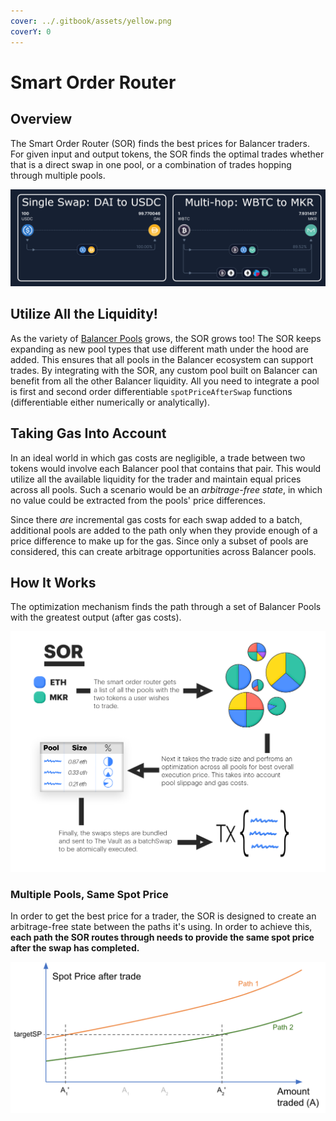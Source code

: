 ```yaml
---
cover: ../.gitbook/assets/yellow.png
coverY: 0
---
```


# Smart Order Router



## Overview

The Smart Order Router (SOR) finds the best prices for Balancer traders. For given input and output tokens, the SOR finds the optimal trades whether that is a direct swap in one pool, or a combination of trades hopping through multiple pools.

![](../.gitbook/assets/sor.png)

## Utilize All the Liquidity!

As the variety of [Balancer Pools](broken-reference) grows, the SOR grows too! The SOR keeps expanding as  new pool types that use different math under the hood are added. This ensures that all pools in the Balancer ecosystem can support trades. By integrating with the SOR, any custom pool built on Balancer can benefit from all the other Balancer liquidity. All you need to integrate a pool is first and second order differentiable `spotPriceAfterSwap` functions (differentiable either numerically or analytically).

## Taking Gas Into Account

In an ideal world in which gas costs are negligible, a trade between two tokens would involve each Balancer pool that contains that pair. This would utilize all the available liquidity for the trader and maintain equal prices across all pools. Such a scenario would be an _arbitrage-free state_, in which no value could be extracted from the pools' price differences.

Since there _are_ incremental gas costs for each swap added to a batch, additional pools are added to the path only when they provide enough of a price difference to make up for the gas. Since only a subset of pools are considered, this can create arbitrage opportunities across Balancer pools.

## How It Works

The optimization mechanism finds the path through a set of Balancer Pools with the greatest output (after gas costs).

![](../.gitbook/assets/SORrevised4.png)

### Multiple Pools, Same Spot Price

In order to get the best price for a trader, the SOR is designed to create an arbitrage-free state between the paths it's using. In order to achieve this, **each path the SOR routes through needs to provide the same spot price after the swap has completed.**&#x20;

![](<../.gitbook/assets/targetSP (1).png>)
